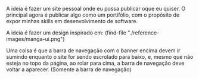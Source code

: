 A ideia é fazer um site pessoal onde eu possa publicar oque eu quiser.
O principal agora é publicar algo como um portifólio,
com o propósito de expor minhas skills em desenvolvimento de software.

A ideia é fazer um design inspirado em:
 (find-file "./reference-images/manga-ui.png")
 
Uma coisa é que a barra de navegação com o banner encima devem ir sumindo
enquanto o site for sendo escrolado para baixo, 
e, mesmo que não esteja no topo da página, ao rolar para cima, 
a barra de navegação deve voltar a aparecer. 
(Somente a barra de navegação)

